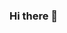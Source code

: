 ### Hi there 👋
<!DOCTYPE html>
<html lang="es">
<head>
    <meta charset="UTF-8">
    <meta http-equiv="X-UA-Compatible" content="IE=edge">
    <meta name="viewport" content="width=device-width, initial-scale=1.0">
    <title>Texto Escribiéndose</title>
    <style>
        @keyframes write {
            from { width: 0; }
            to { width: 100%; }
        }

        .writing-text {
            overflow: hidden;
            border-right: 2px solid #000;
            white-space: nowrap;
            animation: write 2s steps(40) forwards;
        }
    </style>
</head>
<body>

<p>
    <span class="writing-text">Este es un texto que parece estar escribiéndose.</span>
</p>

</body>
</html>
<!--
**miKADOWork/miKADOWork** is a ✨ _special_ ✨ repository because its `README.md` (this file) appears on your GitHub profile.

Here are some ideas to get you started:

- 🔭 I’m currently working on ...
- 🌱 I’m currently learning ...
- 👯 I’m looking to collaborate on ...
- 🤔 I’m looking for help with ...
- 💬 Ask me about ...
- 📫 How to reach me: ...
- 😄 Pronouns: ...
- ⚡ Fun fact: ...
-->
